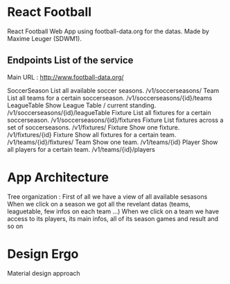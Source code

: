 # React Football

React Football Web App using football-data.org for the datas. Made by Maxime Leuger (SDWM1).

## Endpoints List of the service

Main URL : http://www.football-data.org/

SoccerSeason	List all available soccer seasons.	/v1/soccerseasons/
Team	List all teams for a certain soccerseason.	/v1/soccerseasons/{id}/teams
LeagueTable	Show League Table / current standing.	/v1/soccerseasons/{id}/leagueTable
Fixture	List all fixtures for a certain soccerseason.	/v1/soccerseasons/{id}/fixtures
Fixture	List fixtures across a set of soccerseasons.	/v1/fixtures/
Fixture	Show one fixture.	/v1/fixtures/{id}
Fixture	Show all fixtures for a certain team.	/v1/teams/{id}/fixtures/
Team	Show one team.	/v1/teams/{id}
Player	Show all players for a certain team.	/v1/teams/{id}/players

# App Architecture

Tree organization :
First of all we have a view of all available sesasons
When we click on a season we got all the revelant datas (teams, leaguetable, few infos on each team ...)
When we click on a team we have access to its players, its main infos, all of its season games and result and so on

# Design Ergo

Material design approach
